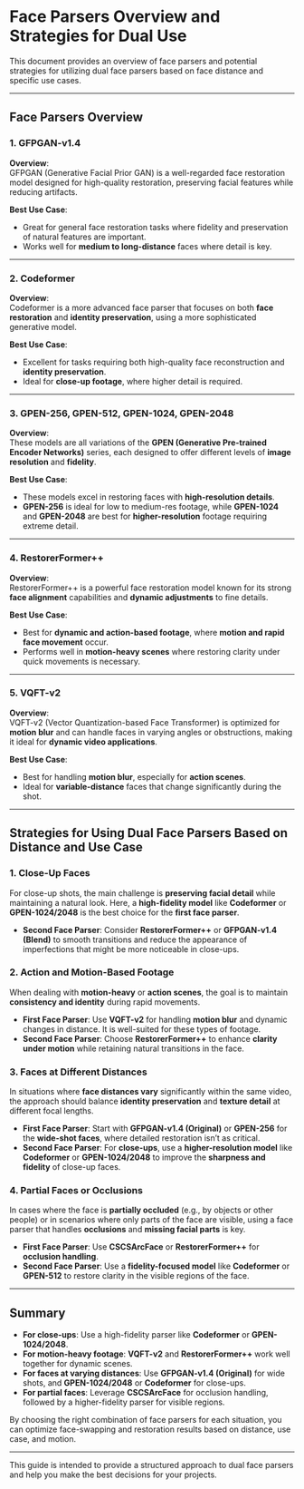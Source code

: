 
# Face Parsers Overview and Strategies for Dual Use

This document provides an overview of face parsers and potential strategies for utilizing dual face parsers based on face distance and specific use cases.

---

## Face Parsers Overview

### 1. **GFPGAN-v1.4**
**Overview**:  
GFPGAN (Generative Facial Prior GAN) is a well-regarded face restoration model designed for high-quality restoration, preserving facial features while reducing artifacts.

**Best Use Case**:  
- Great for general face restoration tasks where fidelity and preservation of natural features are important.
- Works well for **medium to long-distance** faces where detail is key.

---

### 2. **Codeformer**
**Overview**:  
Codeformer is a more advanced face parser that focuses on both **face restoration** and **identity preservation**, using a more sophisticated generative model.

**Best Use Case**:  
- Excellent for tasks requiring both high-quality face reconstruction and **identity preservation**.
- Ideal for **close-up footage**, where higher detail is required.

---

### 3. **GPEN-256, GPEN-512, GPEN-1024, GPEN-2048**
**Overview**:  
These models are all variations of the **GPEN (Generative Pre-trained Encoder Networks)** series, each designed to offer different levels of **image resolution** and **fidelity**.

**Best Use Case**:  
- These models excel in restoring faces with **high-resolution details**.
- **GPEN-256** is ideal for low to medium-res footage, while **GPEN-1024** and **GPEN-2048** are best for **higher-resolution** footage requiring extreme detail.

---

### 4. **RestorerFormer++**
**Overview**:  
RestorerFormer++ is a powerful face restoration model known for its strong **face alignment** capabilities and **dynamic adjustments** to fine details.

**Best Use Case**:  
- Best for **dynamic and action-based footage**, where **motion and rapid face movement** occur.
- Performs well in **motion-heavy scenes** where restoring clarity under quick movements is necessary.

---

### 5. **VQFT-v2**
**Overview**:  
VQFT-v2 (Vector Quantization-based Face Transformer) is optimized for **motion blur** and can handle faces in varying angles or obstructions, making it ideal for **dynamic video applications**.

**Best Use Case**:  
- Best for handling **motion blur**, especially for **action scenes**.
- Ideal for **variable-distance** faces that change significantly during the shot.

---

## Strategies for Using Dual Face Parsers Based on Distance and Use Case

### **1. Close-Up Faces**
For close-up shots, the main challenge is **preserving facial detail** while maintaining a natural look. Here, a **high-fidelity model** like **Codeformer** or **GPEN-1024/2048** is the best choice for the **first face parser**.  
- **Second Face Parser**: Consider **RestorerFormer++** or **GFPGAN-v1.4 (Blend)** to smooth transitions and reduce the appearance of imperfections that might be more noticeable in close-ups.

### **2. Action and Motion-Based Footage**
When dealing with **motion-heavy** or **action scenes**, the goal is to maintain **consistency and identity** during rapid movements. 
- **First Face Parser**: Use **VQFT-v2** for handling **motion blur** and dynamic changes in distance. It is well-suited for these types of footage.
- **Second Face Parser**: Choose **RestorerFormer++** to enhance **clarity under motion** while retaining natural transitions in the face.

### **3. Faces at Different Distances**
In situations where **face distances vary** significantly within the same video, the approach should balance **identity preservation** and **texture detail** at different focal lengths.
- **First Face Parser**: Start with **GFPGAN-v1.4 (Original)** or **GPEN-256** for the **wide-shot faces**, where detailed restoration isn’t as critical.
- **Second Face Parser**: For **close-ups**, use a **higher-resolution model** like **Codeformer** or **GPEN-1024/2048** to improve the **sharpness and fidelity** of close-up faces.

### **4. Partial Faces or Occlusions**
In cases where the face is **partially occluded** (e.g., by objects or other people) or in scenarios where only parts of the face are visible, using a face parser that handles **occlusions** and **missing facial parts** is key.
- **First Face Parser**: Use **CSCSArcFace** or **RestorerFormer++** for **occlusion handling**.
- **Second Face Parser**: Use a **fidelity-focused model** like **Codeformer** or **GPEN-512** to restore clarity in the visible regions of the face.

---

## Summary

- **For close-ups**: Use a high-fidelity parser like **Codeformer** or **GPEN-1024/2048**.
- **For motion-heavy footage**: **VQFT-v2** and **RestorerFormer++** work well together for dynamic scenes.
- **For faces at varying distances**: Use **GFPGAN-v1.4 (Original)** for wide shots, and **GPEN-1024/2048** or **Codeformer** for close-ups.
- **For partial faces**: Leverage **CSCSArcFace** for occlusion handling, followed by a higher-fidelity parser for visible regions.

By choosing the right combination of face parsers for each situation, you can optimize face-swapping and restoration results based on distance, use case, and motion.

---

This guide is intended to provide a structured approach to dual face parsers and help you make the best decisions for your projects.
